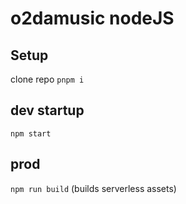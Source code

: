 # o2damusic nodeJS

## Setup
clone repo
`pnpm i`

## dev startup
`npm start`

## prod
`npm run build`
(builds serverless assets)
